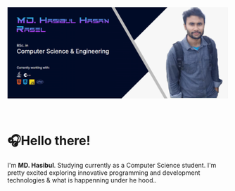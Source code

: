 <img src="./image/mybanner.png"/>
<br>
<br>
<br>
<h1>🎧Hello there!</h1>
<p>I'm <b>MD. Hasibul</b>. Studying currently as a Computer Science student. I'm pretty excited exploring innovative programming and development technologies & what is happenning under he hood..</p>
